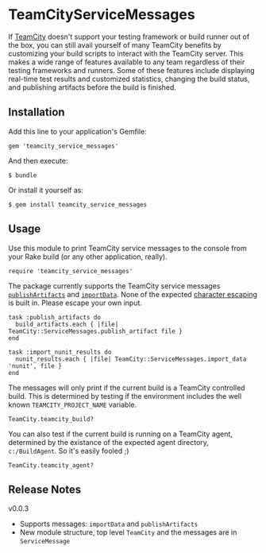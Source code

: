 # TeamCityServiceMessages

If [TeamCity][1] doesn't support your testing framework or build runner out of the box, you can still avail yourself of many TeamCity benefits by customizing your build scripts to interact with the TeamCity server. This makes a wide range of features available to any team regardless of their testing frameworks and runners. Some of these features include displaying real-time test results and customized statistics, changing the build status, and publishing artifacts before the build is finished.

## Installation

Add this line to your application's Gemfile:

    gem 'teamcity_service_messages'

And then execute:

    $ bundle

Or install it yourself as:

    $ gem install teamcity_service_messages

## Usage
Use this module to print TeamCity service messages to the console from your Rake build (or any other application, really).

    require 'teamcity_service_messages'

The package currently supports the TeamCity service messages [`publishArtifacts`][3] and [`importData`][4]. None of the expected [character escaping][2] is built in. Please escape your own input.
    
    task :publish_artifacts do
      build_artifacts.each { |file| TeamCity::ServiceMessages.publish_artifact file }
    end
    
    task :import_nunit_results do 
      nunit_results.each { |file| TeamCity::ServiceMessages.import_data 'nunit', file }
    end

The messages will only print if the current build is a TeamCity controlled build. This is determined by testing if the environment includes the well known `TEAMCITY_PROJECT_NAME` variable.

    TeamCity.teamcity_build?
    
You can also test if the current build is running on a TeamCity agent, determined by the existance of the expected agent directory, `c:/BuildAgent`. So it's easily fooled ;)

    TeamCity.teamcity_agent?

## Release Notes
v0.0.3
* Supports messages: `importData` and `publishArtifacts`
* New module structure, top level `TeamCity` and the messages are in `ServiceMessage`

 [1]: http://confluence.jetbrains.net/display/TCD7/Build+Script+Interaction+with+TeamCity
 [2]: http://confluence.jetbrains.net/display/TCD7/Build+Script+Interaction+with+TeamCity#BuildScriptInteractionwithTeamCity-ServiceMessages
 [3]: http://confluence.jetbrains.net/display/TCD7/Build+Script+Interaction+with+TeamCity#BuildScriptInteractionwithTeamCity-PublishingArtifactswhiletheBuildisStillinProgress
 [4]: http://confluence.jetbrains.net/display/TCD7/Build+Script+Interaction+with+TeamCity#BuildScriptInteractionwithTeamCity-ImportingXMLReports
